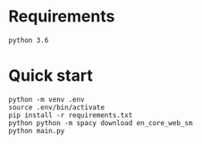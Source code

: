 # Requirements
`python 3.6`

# Quick start
```
python -m venv .env
source .env/bin/activate
pip install -r requirements.txt
python python -m spacy download en_core_web_sm
python main.py
```
